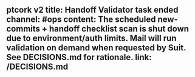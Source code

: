 ﻿ptcork v2
title: Handoff Validator task ended
channel: #ops
content: The scheduled new-commits + handoff checklist scan is shut down due to environment/auth limits. Mail will run validation on demand when requested by Suit. See DECISIONS.md for rationale.
link: /DECISIONS.md
---
